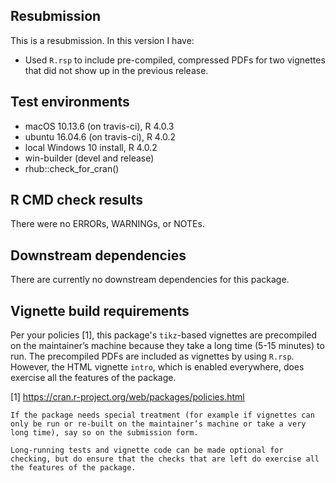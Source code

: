 ## Resubmission
This is a resubmission. In this version I have:

* Used `R.rsp` to include pre-compiled, compressed PDFs for two vignettes that did not show up in the previous release.

## Test environments
* macOS 10.13.6 (on travis-ci), R 4.0.3
* ubuntu 16.04.6 (on travis-ci), R 4.0.2
* local Windows 10 install, R 4.0.2
* win-builder (devel and release)
* rhub::check_for_cran()

## R CMD check results
There were no ERRORs, WARNINGs, or NOTEs.

## Downstream dependencies
There are currently no downstream dependencies for this package.

## Vignette build requirements
Per your policies [1], this package's `tikz`-based vignettes are precompiled on the maintainer’s machine because they take a long time (5-15 minutes) to run. The precompiled PDFs are included as vignettes by using `R.rsp`.
However, the HTML vignette `intro`, which is enabled everywhere, does exercise all the features of the package.

[1] https://cran.r-project.org/web/packages/policies.html

    If the package needs special treatment (for example if vignettes can only be run or re-built on the maintainer’s machine or take a very long time), say so on the submission form.

    Long-running tests and vignette code can be made optional for checking, but do ensure that the checks that are left do exercise all the features of the package.
